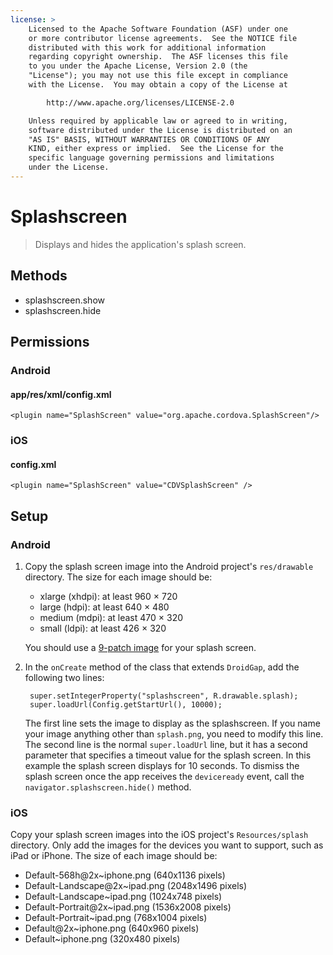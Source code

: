 ```yaml
---
license: >
    Licensed to the Apache Software Foundation (ASF) under one
    or more contributor license agreements.  See the NOTICE file
    distributed with this work for additional information
    regarding copyright ownership.  The ASF licenses this file
    to you under the Apache License, Version 2.0 (the
    "License"); you may not use this file except in compliance
    with the License.  You may obtain a copy of the License at

        http://www.apache.org/licenses/LICENSE-2.0

    Unless required by applicable law or agreed to in writing,
    software distributed under the License is distributed on an
    "AS IS" BASIS, WITHOUT WARRANTIES OR CONDITIONS OF ANY
    KIND, either express or implied.  See the License for the
    specific language governing permissions and limitations
    under the License.
---
```


Splashscreen
==========

> Displays and hides the application's splash screen.

Methods
-------

- splashscreen.show
- splashscreen.hide

Permissions
-----------

### Android

#### app/res/xml/config.xml

    <plugin name="SplashScreen" value="org.apache.cordova.SplashScreen"/>

### iOS

#### config.xml

    <plugin name="SplashScreen" value="CDVSplashScreen" />

Setup
-----

### Android

1. Copy the splash screen image into the Android project's `res/drawable` directory. The size for each image should be:

   - xlarge (xhdpi): at least 960 &times; 720
   - large (hdpi): at least 640 &times; 480
   - medium (mdpi): at least 470 &times; 320
   - small (ldpi): at least 426 &times; 320

   You should use a [9-patch image](https://developer.android.com/tools/help/draw9patch.html) for your splash screen.

2. In the `onCreate` method of the class that extends `DroidGap`, add the following two lines:

        super.setIntegerProperty("splashscreen", R.drawable.splash);
        super.loadUrl(Config.getStartUrl(), 10000);

    The first line sets the image to display as the splashscreen. If you name your image anything other than `splash.png`, you need to modify this line.
    The second line is the normal `super.loadUrl` line, but it has a second parameter that specifies a timeout value for the splash screen. In this example the splash screen displays for 10 seconds. To dismiss the splash screen once the app receives the `deviceready` event, call the `navigator.splashscreen.hide()` method.

### iOS

Copy your splash screen images into the iOS project's
`Resources/splash` directory. Only add the images for the devices you
want to support, such as iPad or iPhone. The size of each image
should be:

- Default-568h@2x~iphone.png (640x1136 pixels)
- Default-Landscape@2x~ipad.png (2048x1496 pixels)
- Default-Landscape~ipad.png (1024x748 pixels)
- Default-Portrait@2x~ipad.png (1536x2008 pixels)
- Default-Portrait~ipad.png (768x1004 pixels)
- Default@2x~iphone.png (640x960 pixels)
- Default~iphone.png (320x480 pixels)
